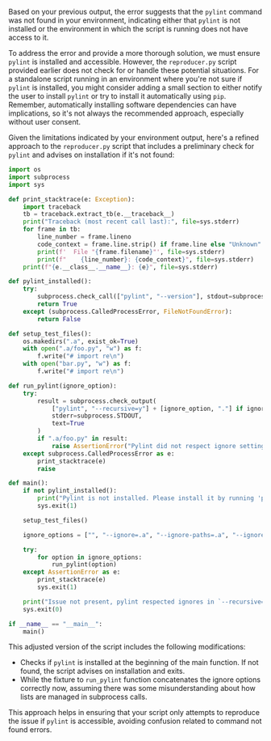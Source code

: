 Based on your previous output, the error suggests that the `pylint` command was not found in your environment, indicating either that `pylint` is not installed or the environment in which the script is running does not have access to it. 

To address the error and provide a more thorough solution, we must ensure `pylint` is installed and accessible. However, the `reproducer.py` script provided earlier does not check for or handle these potential situations. For a standalone script running in an environment where you're not sure if `pylint` is installed, you might consider adding a small section to either notify the user to install `pylint` or try to install it automatically using `pip`. Remember, automatically installing software dependencies can have implications, so it's not always the recommended approach, especially without user consent.

Given the limitations indicated by your environment output, here's a refined approach to the `reproducer.py` script that includes a preliminary check for `pylint` and advises on installation if it's not found:

```python
import os
import subprocess
import sys

def print_stacktrace(e: Exception):
    import traceback
    tb = traceback.extract_tb(e.__traceback__)
    print("Traceback (most recent call last):", file=sys.stderr)
    for frame in tb:
        line_number = frame.lineno
        code_context = frame.line.strip() if frame.line else "Unknown"
        print(f'  File "{frame.filename}"', file=sys.stderr)
        print(f"    {line_number}: {code_context}", file=sys.stderr)
    print(f"{e.__class__.__name__}: {e}", file=sys.stderr)

def pylint_installed():
    try:
        subprocess.check_call(["pylint", "--version"], stdout=subprocess.DEVNULL, stderr=subprocess.STDOUT)
        return True
    except (subprocess.CalledProcessError, FileNotFoundError):
        return False

def setup_test_files():
    os.makedirs(".a", exist_ok=True)
    with open(".a/foo.py", "w") as f:
        f.write("# import re\n")
    with open("bar.py", "w") as f:
        f.write("# import re\n")

def run_pylint(ignore_option):
    try:
        result = subprocess.check_output(
            ["pylint", "--recursive=y"] + [ignore_option, "."] if ignore_option else ["--recursive=y", "."],
            stderr=subprocess.STDOUT,
            text=True
        )
        if ".a/foo.py" in result:
            raise AssertionError("Pylint did not respect ignore settings")
    except subprocess.CalledProcessError as e:
        print_stacktrace(e)
        raise

def main():
    if not pylint_installed():
        print("Pylint is not installed. Please install it by running 'pip install pylint'.", file=sys.stderr)
        sys.exit(1)

    setup_test_files()

    ignore_options = ["", "--ignore=.a", "--ignore-paths=.a", "--ignore-patterns=^\\.a"]

    try:
        for option in ignore_options:
            run_pylint(option)
    except AssertionError as e:
        print_stacktrace(e)
        sys.exit(1)

    print("Issue not present, pylint respected ignores in `--recursive=y` mode.")
    sys.exit(0)

if __name__ == "__main__":
    main()
```

This adjusted version of the script includes the following modifications:
- Checks if `pylint` is installed at the beginning of the main function. If not found, the script advises on installation and exits.
- While the fixture to `run_pylint` function concatenates the ignore options correctly now, assuming there was some misunderstanding about how lists are managed in subprocess calls.

This approach helps in ensuring that your script only attempts to reproduce the issue if `pylint` is accessible, avoiding confusion related to command not found errors.